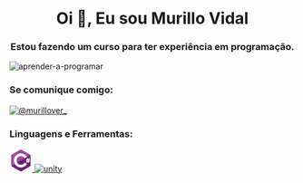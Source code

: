 <h1 align="center">Oi 👋, Eu sou Murillo Vidal</h1>
<h3 align="center">Estou fazendo um curso para ter experiência em programação.</h3>

<img width="800" height="366" alt="aprender-a-programar" src="https://github.com/user-attachments/assets/3630d77a-cc24-495d-8749-f9cba7ec7e89" />

<h3 align="left">Se comunique comigo:</h3>
<p align="left">
<a href="https://instagram.com/murillover_" target="blank"><img align="center" src="https://raw.githubusercontent.com/rahuldkjain/github-profile-readme-generator/master/src/images/icons/Social/instagram.svg" alt="@murillover_" height="30" width="40" /></a>
</p>


<h3 align="left">Linguagens e Ferramentas:</h3>
<p align="left"> <a href="https://www.w3schools.com/cs/" target="_blank" rel="noreferrer"> <img src="https://raw.githubusercontent.com/devicons/devicon/master/icons/csharp/csharp-original.svg" alt="csharp" width="40" height="40"/> </a> <a href="https://unity.com/" target="_blank" rel="noreferrer"> <img src="https://www.vectorlogo.zone/logos/unity3d/unity3d-icon.svg" alt="unity" width="40" height="40"/> </a> </p>
